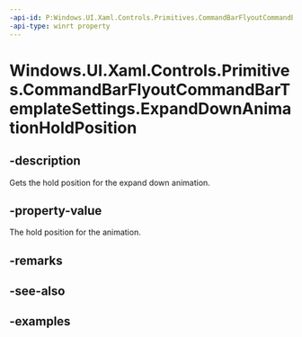 ```yaml
---
-api-id: P:Windows.UI.Xaml.Controls.Primitives.CommandBarFlyoutCommandBarTemplateSettings.ExpandDownAnimationHoldPosition
-api-type: winrt property
---
```


<!-- Property syntax.
public double ExpandDownAnimationHoldPosition { get; }
-->

# Windows.UI.Xaml.Controls.Primitives.CommandBarFlyoutCommandBarTemplateSettings.ExpandDownAnimationHoldPosition

## -description

Gets the hold position for the expand down animation.

## -property-value

The hold position for the animation.

## -remarks

## -see-also

## -examples

